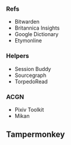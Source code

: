 


### Refs
- Bitwarden
- Britannica Insights
- Google Dictionary
- Etymonline

### Helpers
- Session Buddy
- Sourcegraph
- TorpedoRead

### ACGN
- Pixiv Toolkit
- Mikan

## Tampermonkey
